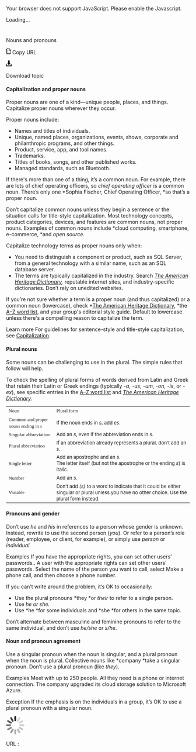 Your browser does not support JavaScript. Please enable the Javascript.

Loading...

# 

Nouns and pronouns

![Copy URL](nouns-pronouns_files/Copy.png)
Copy URL

![Download](nouns-pronouns_files/Download.png)

Download topic

#### Capitalization and proper nouns

Proper nouns are one of a kind—unique people, places, and things. Capitalize proper nouns wherever they occur. 

Proper nouns include:

  - Names and titles of individuals.
  - Unique, named places, organizations, events, shows, corporate and philanthropic programs, and other things.
  - Product, service, app, and tool names.
  - Trademarks.
  - Titles of books, songs, and other published works.
  - Managed standards, such as Bluetooth.

If there's more than one of a thing, it’s a common noun. For example, there are lots of chief operating officers, so *chief operating officer* is a common noun. There’s only one *Sophia Fischer, Chief Operating Officer, *so that’s a proper noun. 

Don’t
capitalize common nouns unless they begin a sentence or the situation
calls for title-style capitalization. Most technology
concepts, product categories, devices, and features are common
nouns, not proper nouns. Examples of common nouns include *cloud computing, smartphone, e-commerce, *and *open source.*

Capitalize technology terms as proper nouns only when:

  - You
    need to distinguish a component or product, such as SQL Server,
    from a general technology with a similar name, such as an SQL
    database server.
  - The terms are typically capitalized in the industry. Search *[The American Heritage Dictionary](https://ahdictionary.com/),* reputable internet sites, and industry-specific dictionaries. Don’t rely on unedited websites. 

If you’re not sure whether a term is a proper noun (and thus capitalized) or a common noun (lowercase), check *[The American Heritage Dictionary](https://ahdictionary.com/), *the [A–Z word list](https://worldready.cloudapp.net/Styleguide/Read?id=2700&topicid=25512), and your group's editorial style guide. Default to lowercase unless there's a compelling reason to capitalize the term.

Learn more For guidelines for sentence-style and title-style capitalization, see [Capitalization](https://worldready.cloudapp.net/Styleguide/Read?id=2700&topicid=28261).

#### Plural nouns

Some nouns can be challenging to use in the plural. The simple rules that follow will help. 

To
check the spelling of plural forms of words derived from Latin and
Greek that retain their Latin or Greek endings (typically *-a*, *-us*, *-um*, *-on*, *-ix*, or -*ex*), see specific entries in the [A–Z word list](https://worldready.cloudapp.net/Styleguide/Read?id=2700&topicid=25512) and *[The American Heritage Dictionary](https://ahdictionary.com/).*

<table>
<tbody>
<tr class="odd">
<td><span style="font-family:Segoe UI Semibold;font-size:small;">Noun</span></td>
<td><span style="font-family:Segoe UI Semibold;font-size:small;">Plural form</span></td>
</tr>
<tr class="even">
<td><div>
<span style="font-family:Segoe UI Semibold;font-size:small;">Common and proper nouns ending in <em>s</em></span>
</div></td>
<td><div>
<span style="font-size:small;">If the noun ends in </span><em><span style="font-size:small;">s</span></em><span style="font-size:small;">, add </span><em><span style="font-size:small;">es</span></em><span style="font-size:small;">.</span>
</div></td>
</tr>
<tr class="odd">
<td><div>
<span style="font-family:Segoe UI Semibold;font-size:small;">Singular abbreviation</span>
</div></td>
<td><div>
<span style="font-size:small;">Add an </span><em><span style="font-size:small;">s</span></em><span style="font-size:small;">, even if the abbreviation ends in </span><em><span style="font-size:small;">s.</span></em>
</div></td>
</tr>
<tr class="even">
<td><div>
<span style="font-family:Segoe UI Semibold;font-size:small;">Plural abbreviation</span>
</div></td>
<td><div>
<span style="font-size:small;">If an abbreviation already represents a plural, don’t add an </span><em><span style="font-size:small;">s</span></em><span style="font-size:small;">.</span>
</div></td>
</tr>
<tr class="odd">
<td><div>
<div>
<span style="font-family:Segoe UI Semibold;font-size:small;">Single letter</span>
</div>
</div></td>
<td><div>
<div>
<span style="font-size:small;">Add an apostrophe and an </span><em><span style="font-size:small;">s</span></em><span style="font-size:small;">. </span>
</div>
<div>
<span style="font-size:small;">The letter itself (but not the apostrophe or the ending </span><em><span style="font-size:small;">s</span></em><span style="font-size:small;">) is italic.</span>
</div>
</div></td>
</tr>
<tr class="even">
<td><div>
<span style="font-family:Segoe UI Semibold;font-size:small;">Number</span>
</div></td>
<td><div>
<span style="font-size:small;">Add an </span><em><span style="font-size:small;">s</span></em><span style="font-size:small;">.</span>
</div></td>
</tr>
<tr class="odd">
<td><div>
<div>
<span style="font-family:Segoe UI Semibold;font-size:small;">Variable </span>
</div>
</div></td>
<td><div>
<span style="font-size:small;">Don’t add </span><em><span style="font-size:small;">(s)</span></em><span style="font-size:small;"> to a word to indicate that it could be either singular or plural unless you have no other choice. Use the plural form instead.</span>
</div></td>
</tr>
</tbody>
</table>

#### Pronouns and gender

Don’t use *he* and *his* in references to a person whose gender is unknown. Instead, rewrite to use the second person (*you*). Or refer to a person’s role (reader, employee, or client, for example), or simply use *person* or *individual.*

Examples
If you have the appropriate rights, you can set other users’ passwords..
A user with the appropriate rights can set other users’ passwords.
Select the name of the person you want to call, select Make a phone call, and then choose a phone number.

If you can’t write around the problem, it’s OK to occasionally:

  - Use the plural pronouns *they *or *their* to refer to a single person.
  - Use *he or she.*
  - Use *he *for some individuals and *she *for others in the same topic. 

Don’t alternate between masculine and feminine pronouns to refer to the same individual, and don’t use *he/she* or *s/he*.

#### Noun and pronoun agreement

Use a singular pronoun when the noun is singular, and a plural pronoun when the noun is plural. Collective nouns like *company *take a singular pronoun. Don’t use a plural pronoun (like *they*).

Examples
Meet with up to 250 people. All they need is a phone or internet connection.
The company upgraded its cloud storage solution to Microsoft Azure.

Exception If the emphasis is on the individuals in a group, it’s OK to use a plural pronoun with a singular noun.

![In progress](nouns-pronouns_files/activity-large.gif)

URL :
